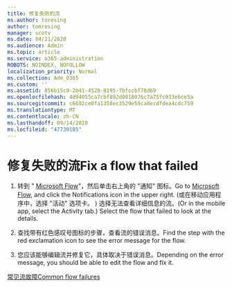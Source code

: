 ```yaml
---
title: 修复失败的流
ms.author: toresing
author: tomresing
manager: scotv
ms.date: 04/21/2020
ms.audience: Admin
ms.topic: article
ms.service: o365-administration
ROBOTS: NOINDEX, NOFOLLOW
localization_priority: Normal
ms.collection: Adm_O365
ms.custom: ''
ms.assetid: 856b15c9-2b41-4528-8195-7bfccbf78d69
ms.openlocfilehash: 4d94055ca7cbf892d0818076c7a75fc033ebce5a
ms.sourcegitcommit: c6692ce0fa1358ec3529e59ca0ecdfdea4cdc759
ms.translationtype: MT
ms.contentlocale: zh-CN
ms.lasthandoff: 09/14/2020
ms.locfileid: "47730185"
---
```

# <a name="fix-a-flow-that-failed"></a><span data-ttu-id="3643c-102">修复失败的流</span><span class="sxs-lookup"><span data-stu-id="3643c-102">Fix a flow that failed</span></span>

1. <span data-ttu-id="3643c-103">转到 " [Microsoft Flow](https://flow.microsoft.com/)"，然后单击右上角的 "通知" 图标。</span><span class="sxs-lookup"><span data-stu-id="3643c-103">Go to [Microsoft Flow](https://flow.microsoft.com/), and click the Notifications icon in the upper right.</span></span> <span data-ttu-id="3643c-104"> (或在移动应用程序中，选择 "活动" 选项卡。 ) 选择无法查看详细信息的流。</span><span class="sxs-lookup"><span data-stu-id="3643c-104">(Or in the mobile app, select the Activity tab.) Select the flow that failed to look at the details.</span></span>
    
2. <span data-ttu-id="3643c-105">查找带有红色感叹号图标的步骤，查看流的错误消息。</span><span class="sxs-lookup"><span data-stu-id="3643c-105">Find the step with the red exclamation icon to see the error message for the flow.</span></span>
    
3. <span data-ttu-id="3643c-106">您应该能够编辑流并修复它，具体取决于错误消息。</span><span class="sxs-lookup"><span data-stu-id="3643c-106">Depending on the error message, you should be able to edit the flow and fix it.</span></span> 
    
[<span data-ttu-id="3643c-107">常见流故障</span><span class="sxs-lookup"><span data-stu-id="3643c-107">Common flow failures</span></span>](https://go.microsoft.com/fwlink/?linkid=872110)
  

